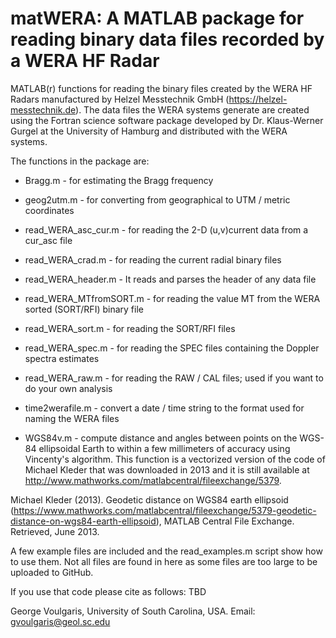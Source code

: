 # matWERA: A MATLAB package for reading binary data files recorded by a WERA HF Radar

MATLAB(r) functions for reading the binary files created by the WERA HF Radars manufactured by Helzel Messtechnik GmbH (https://helzel-messtechnik.de). The data files the WERA systems generate are created using the Fortran science software package developed by Dr. Klaus-Werner Gurgel at the University of Hamburg and distributed with the WERA systems.

The functions in the package are:

  - Bragg.m                  - for estimating the Bragg frequency

  - geog2utm.m               - for converting from geographical to UTM / metric coordinates

  - read_WERA_asc_cur.m      - for reading the 2-D (u,v)current data from a cur_asc file

  - read_WERA_crad.m         - for reading the current radial binary files

  - read_WERA_header.m       - It reads and parses the header of any data file

  - read_WERA_MTfromSORT.m   - for reading the value MT from the WERA sorted (SORT/RFI) binary file

  - read_WERA_sort.m         - for reading the SORT/RFI files

  - read_WERA_spec.m         - for reading the SPEC files containing the Doppler spectra estimates

  - read_WERA_raw.m          - for reading the RAW / CAL files; used if you want to do your own analysis

  - time2werafile.m          - convert a date / time string to the format used for naming the WERA files

  - WGS84v.m                 - compute distance and angles between points on the WGS-84 ellipsoidal Earth to within a few millimeters of accuracy using Vincenty's algorithm. This function is a vectorized version of the code of Michael Kleder that was downloaded in 2013 and it is  still available at http://www.mathworks.com/matlabcentral/fileexchange/5379.
  
  Michael Kleder (2013). Geodetic distance on WGS84 earth ellipsoid (https://www.mathworks.com/matlabcentral/fileexchange/5379-geodetic-distance-on-wgs84-earth-ellipsoid), MATLAB Central File Exchange. Retrieved, June 2013.

A few example files are included and the read_examples.m script show how to use them. Not all files are found in here as some files are too large to be uploaded to GitHub.

If you use that code please cite as follows: TBD

George Voulgaris, University of South Carolina, USA.
Email: gvoulgaris@geol.sc.edu
